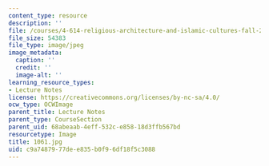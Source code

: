 ```yaml
---
content_type: resource
description: ''
file: /courses/4-614-religious-architecture-and-islamic-cultures-fall-2002/c9a7487977dee835b0f96df18f5c3088_1061.jpg
file_size: 54383
file_type: image/jpeg
image_metadata:
  caption: ''
  credit: ''
  image-alt: ''
learning_resource_types:
- Lecture Notes
license: https://creativecommons.org/licenses/by-nc-sa/4.0/
ocw_type: OCWImage
parent_title: Lecture Notes
parent_type: CourseSection
parent_uid: 68abeaab-4eff-532c-e858-18d3ffb567bd
resourcetype: Image
title: 1061.jpg
uid: c9a74879-77de-e835-b0f9-6df18f5c3088
---
```

